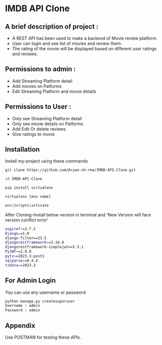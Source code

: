 
# IMDB API Clone

## A brief description of project :
- A REST API has been used to make a backend of Movie review platform.
- User can login and see list of movies and review them.
- The rating of the movie will be displayed based on different user ratings and reviews.

## Permissions to admin : 
- Add Streaming Platform detail
- Add movies on Patforms
- Edit  Streaming Platform and movie details
## Permissions to User :
- Only see Streaming Platform detail
- Only see movie details on Patforms
- Add Edit Or delete reviews
- Give ratings to movie



## Installation

Install my-project using these commands
```bash
git clone https://github.com/Aryan-sh-rma/IMDB-API-Clone.git

cd IMDB-API-Clone

pip install virtualenv

virtualenv [env name]

env\Scripts\activate


```
After Cloning-Install below version in terminal and 'New Version will face version conflict error' 
``` bash
asgiref==3.7.2
Django==5.0
django-filter==23.5
djangorestframework==3.14.0
djangorestframework-simplejwt==5.3.1
PyJWT==2.8.0
pytz==2023.3.post1
sqlparse==0.4.4
tzdata==2023.3


```

## For Admin Login
You can use any username or password
```bash
python manage.py createsuperuser
Username : admin
Password : admin
```


## Appendix

Use POSTMAN for testing these APIs.


